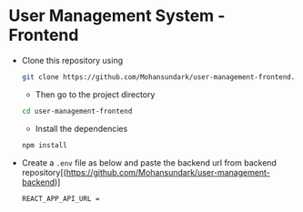 # User Management System - Frontend


- Clone this repository using
  ```bash
  git clone https://github.com/Mohansundark/user-management-frontend.git
  ```

  - Then go to the project directory
  ```bash
  cd user-management-frontend
  ```
  - Install the dependencies
  ```bash
  npm install
  ```
 - Create a ```.env``` file as below and paste the backend url from backend repository[(https://github.com/Mohansundark/user-management-backend)]
   ```bash
   REACT_APP_API_URL = 
